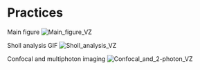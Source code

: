 # Practices
Main figure
![Main_figure_VZ](https://github.com/user-attachments/assets/244c1e11-4b4f-4f86-876d-83488c7836f5)



Sholl analysis GIF
![Sholl_analysis_VZ](https://github.com/user-attachments/assets/dfcd4c07-b60e-4b29-9249-1ebc21d23698)

Confocal and multiphoton imaging
![Confocal_and_2-photon_VZ](https://github.com/user-attachments/assets/d1e8a831-3b37-4118-8de7-729dac4a6783)
